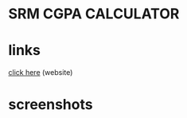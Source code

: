 # SRM CGPA CALCULATOR

# links
[click here](https://siddhardha123.github.io/CGPA-calculator/) (website)

# screenshots
